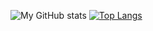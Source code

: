 ![My GitHub stats](https://github-readme-stats.vercel.app/api?username=fmbiete&show_icons=true&include_all_commits=true)
[![Top Langs](https://github-readme-stats.vercel.app/api/top-langs/?username=fmbiete)](https://github.com/anuraghazra/github-readme-stats)

